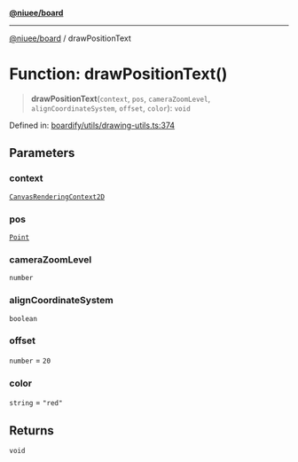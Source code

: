 [**@niuee/board**](../README.md)

***

[@niuee/board](../globals.md) / drawPositionText

# Function: drawPositionText()

> **drawPositionText**(`context`, `pos`, `cameraZoomLevel`, `alignCoordinateSystem`, `offset`, `color`): `void`

Defined in: [boardify/utils/drawing-utils.ts:374](https://github.com/niuee/board/blob/d74620e4e63da3004adfc7105b7f1136fce9577c/src/boardify/utils/drawing-utils.ts#L374)

## Parameters

### context

[`CanvasRenderingContext2D`](https://developer.mozilla.org/docs/Web/API/CanvasRenderingContext2D)

### pos

[`Point`](../type-aliases/Point.md)

### cameraZoomLevel

`number`

### alignCoordinateSystem

`boolean`

### offset

`number` = `20`

### color

`string` = `"red"`

## Returns

`void`
